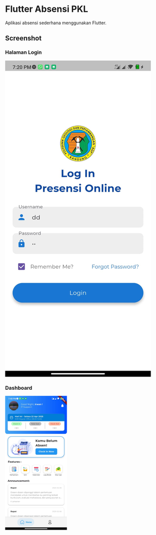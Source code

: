 # Flutter Absensi PKL

Aplikasi absensi sederhana menggunakan Flutter.

## Screenshot

### Halaman Login
![Login](assets/images/halaman_login.jpg)

### Dashboard
<img src="assets/images/halaman_utama.jpg" width="200">
